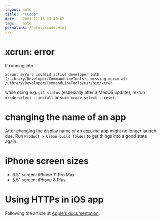 ```yaml
---
layout: note
title:  "XCode"
date:   2021-11-13 13:40:02
tags:   note
permalink: /notes/xcode.html
---
```


# xcrun: error

If running into

```
xcrun: error: invalid active developer path (/Library/Developer/CommandLineTools), missing xcrun at: /Library/Developer/CommandLineTools/usr/bin/xcrun
```

while doing e.g. `git status` (especially after a MacOS update), re-run `xcode-select --install` or `sudo xcode-select --reset`.

# changing the name of an app

After changing the display name of an app, the app might no longer launch due. Run `Product > Clean build folder` to get things into a good state again.

# iPhone screen sizes

* 6.5" screen: iPhone 11 Pro Max
* 5.5" screen: iPhone 8 Plus

# Using HTTPs in iOS app

Following the article at [Apple's documentation](https://developer.apple.com/documentation/security/complying_with_encryption_export_regulations).
